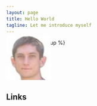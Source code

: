 ```yaml
---
layout: page
title: Hello World
tagline: Let me introduce myself
---
```

{% include JB/setup %}

<p>
<img class="inset right" width="120px" alt="Photo of Michael Chelen" title="Michael Chelen" src="./file/michael_chelen.jpeg" style="margin-top: -3em;">
</p>


## Links

<!--
<a class="btn btn-block btn-social btn-twitter btn-lg" href="https://twitter.com/mikechelen" target="_blank">
  <i class="fa fa-twitter"></i>
  @mikechelen
</a>

<a class="btn btn-block btn-social btn-facebook btn-lg" href="https://facebook.com/mikechelen" target="_blank">
  <i class="fa fa-facebook"></i>
  Mike Chelen
</a>
-->

<p style="line-height:4em;">
<a class="btn btn-social-icon btn-google-plus btn-lg" href="mailto:foo@example.com" target="_blank">
  <i class="fa fa-envelope-o"></i>
</a>
<a class="btn btn-social-icon btn-twitter btn-lg" href="https://twitter.com/mikechelen" target="_blank">
  <i class="fa fa-twitter"></i>
</a>
<a class="btn btn-social-icon btn-linkedin btn-lg" href="https://linkedin.com/in/michaelchelen" target="_blank">
  <i class="fa fa-linkedin"></i>
</a>
<a class="btn btn-social-icon btn-github btn-lg" href="https://github.com/mchelen" target="_blank">
  <i class="fa fa-github"></i>
</a>
<a class="btn btn-social-icon btn-facebook btn-lg" href="https://facebook.com/mikechelen" target="_blank">
  <i class="fa fa-facebook"></i>
</a>
</p>










